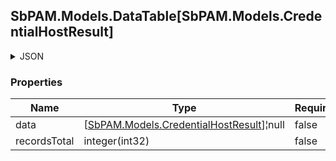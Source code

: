 
<h2 id="tocS_SbPAM.Models.DataTable[SbPAM.Models.CredentialHostResult]">SbPAM.Models.DataTable[SbPAM.Models.CredentialHostResult]</h2>

<a id="schemasbpam.models.datatable[sbpam.models.credentialhostresult]"></a>
<a id="schema_SbPAM.Models.DataTable[SbPAM.Models.CredentialHostResult]"></a>
<a id="tocSsbpam.models.datatable[sbpam.models.credentialhostresult]"></a>
<a id="tocssbpam.models.datatable[sbpam.models.credentialhostresult]"></a>

<details><summary>JSON</summary>


```json
{
  "data": [
    {
      "id": "497f6eca-6276-4993-bfeb-53cbbbba6f08",
      "credentialId": "f568fec0-10b6-4b94-9daf-e62c50c9bf3e",
      "hostId": "70e3fb2d-1cb6-4dbc-ab8d-fa7209aca5dd",
      "hostUserId": "f49f66da-8e90-4a2e-90ba-36f4d97bfbe9",
      "managedResourceId": "43aaf5a7-e929-49e6-870e-49d47d9cdc2f",
      "resourceName": "string",
      "samAccountName": "string",
      "dnsHostName": "string",
      "type": "string",
      "name": "string",
      "lastPasswordChangeDateTimeUtc": "2019-08-24T14:15:22Z",
      "nextPasswordChangeDateTimeUtc": "2019-08-24T14:15:22Z",
      "lastPasswordChangeStatus": null,
      "currentPasswordChangeStatus": null,
      "lastHostScanDateTimeUtc": "2019-08-24T14:15:22Z",
      "nextHostScanDateTimeUtc": "2019-08-24T14:15:22Z",
      "lastHostScanStatus": null
    }
  ],
  "recordsTotal": 0
}

```


</details>

### Properties

|Name|Type|Required|Restrictions|Description|
|---|---|---|---|---|
|data|[[SbPAM.Models.CredentialHostResult](../Models/sbpam.models.credentialhostresult.md)]¦null|false|none|none|
|recordsTotal|integer(int32)|false|none|none|


